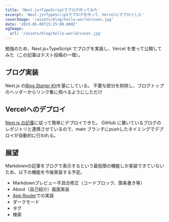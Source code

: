 ```yaml
---
title: 'Next.js+TypeScriptでブログ作ってみた'
excerpt: 'Next.js+TypeScriptでブログを作って、Vercelにデプロイした'
coverImage: '/assets/blog/hello-world/cover.jpg'
date: '2023-05-09T15:25:00.000Z'
ogImage:
  url: '/assets/blog/hello-world/cover.jpg'
---
```


勉強のため、Next.js+TypeScript でブログを実装し、Vercel を使って公開してみた（この記事はテスト投稿の一環）。

## ブログ実装

Next.js の[Blog Starter Kit](https://vercel.com/templates/next.js/blog-starter-kit)を基にしている。
不要な部分を削除し、ブログトップのヘッダーからリンク集に飛べるようにしただけ

## Vercelへのデプロイ

[Next.js の記事](https://nextjs.org/learn/basics/deploying-nextjs-app/deploy)に従って簡単にデプロイできた。
GitHub に置いているブログのレポジトリと連携させているので、main ブランチにpushしたタイミングでデプロイが自動的に行われる。

## 展望

Markdownの記事をブログで表示するという最低限の機能しか実装できていないため、以下の機能を今後実装する予定。

- Markdownプレビュー不具合修正（コードブロック、箇条書き等）
- About（自己紹介）画面実装
- [App Router](https://nextjs.org/docs/app)での実装
- ダークモード
- タグ
- 検索
